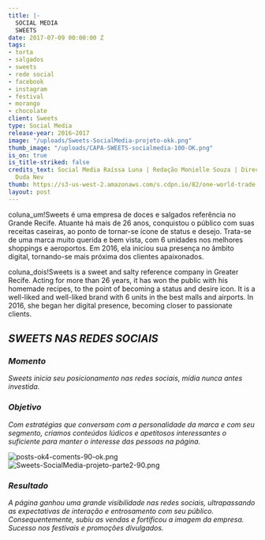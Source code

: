 ```yaml
---
title: |-
  SOCIAL MEDIA
  SWEETS
date: 2017-07-09 00:00:00 Z
tags:
- torta
- salgados
- sweets
- rede social
- facebook
- instagram
- festival
- morango
- chocolate
client: Sweets
type: Social Media
release-year: 2016~2017
image: "/uploads/Sweets-SocialMedia-projeto-okk.png"
thumb_image: "/uploads/CAPA-SWEETS-socialmedia-100-OK.png"
is_on: true
is_title-striked: false
credits_text: Social Media Raíssa Luna | Redação Monielle Souza | Direção de Arte
  Duda Nev
thumb: https://s3-us-west-2.amazonaws.com/s.cdpn.io/82/one-world-trade.jpg
layout: post
---
```


coluna_um!Sweets é uma empresa de doces e salgados referência no Grande Recife. Atuante há mais de 26 anos, conquistou o público com suas receitas caseiras, ao ponto de tornar-se ícone de status e desejo. Trata-se de uma marca muito querida e bem vista, com 6 unidades nos melhores shoppings e aeroportos. Em 2016, ela iniciou sua presença no âmbito digital, tornando-se mais próxima dos clientes apaixonados.

coluna_dois!Sweets is a sweet and salty reference company in Greater Recife. Acting for more than 26 years, it has won the public with his homemade recipes, to the point of becoming a status and desire icon. It is a well-liked and well-liked brand with 6 units in the best malls and airports. In 2016, she began her digital presence, becoming closer to passionate clients.

## *SWEETS NAS REDES SOCIAIS*

<div class="row margin-mobile">
<div class="col-sm-6" markdown="1">

### ***Momento***

*Sweets inicia seu posicionamento nas redes sociais, mídia nunca antes investida.*

</div>

<div class="col-sm-6" markdown="1">

### ***Objetivo***

*Com estratégias que conversam com a personalidade da marca e com seu segmento, criamos conteúdos lúdicos e apetitosos interessantes o suficiente para manter o interesse das pessoas na página.*

</div>
</div>

![posts-ok4-coments-90-ok.png](/uploads/posts-ok4-coments-90-ok.png)
![Sweets-SocialMedia-projeto-parte2-90.png](/uploads/Sweets-SocialMedia-projeto-parte2-90.png)

<div class="row margin-mobile">
<div class="col-sm-6" markdown="1">

### ***Resultado***

*A página ganhou uma  grande visibilidade nas redes sociais, ultrapassando as expectativas de interação e entrosamento com seu público. Consequentemente, subiu as vendas e fortificou a imagem da empresa. Sucesso nos festivais e promoções divulgados.*

</div>
</div>